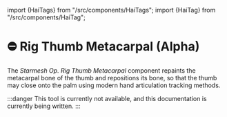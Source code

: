 ﻿---
unlisted: true
---
import {HaiTags} from "/src/components/HaiTags";
import {HaiTag} from "/src/components/HaiTag";

# ⛔ Rig Thumb Metacarpal (Alpha)

The *Starmesh Op. Rig Thumb Metacarpal* component repaints the metacarpal bone of the thumb and repositions its bone, 
so that the thumb may close onto the palm using modern hand articulation tracking methods.

:::danger
This tool is currently not available, and this documentation is currently being written.
:::
